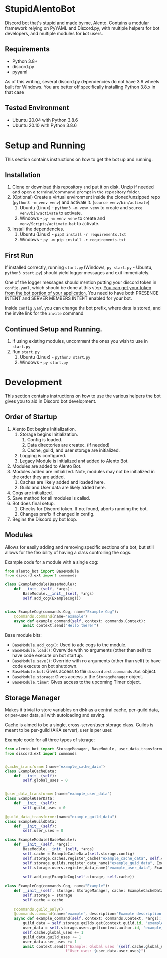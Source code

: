 # StupidAlentoBot
Discord bot that's stupid and made by me, Alento. Contains a modular framework relying on PyYAML and Discord.py, with 
multiple helpers for bot developers, and multiple modules for bot users.

## Requirements
* Python 3.8+
* discord.py
* pyyaml

As of this writing, several discord.py dependencies do not have 3.9 wheels built for Windows. You are better off 
specifically installing Python 3.8.x in that case

## Tested Environment
* Ubuntu 20.04 with Python 3.8.6
* Ubuntu 20.10 with Python 3.8.6

# Setup and Running
This section contains instructions on how to get the bot up and running.
## Installation
1) Clone or download this repository and put it on disk. Unzip if needed and open a terminal/command prompt in the 
repository folder.
2) (Optional) Create a virtual environment inside the cloned/unzipped repo (`python3 -m venv venv`) and activate it. 
(`source venv/bin/activate`)
    1) Ubuntu (Linux) - `python3 -m venv venv` to create and `source venv/bin/activate` to activate.
    2) Windows - `py -m venv venv` to create and `venv/Scripts/activate.bat` to activate.
3) Install the dependencies. 
    1) Ubuntu (Linux) - `pip3 install -r requirements.txt`
    2) Windows - `py -m pip install -r requirements.txt`
    
## First Run
If installed correctly, running `start.py` (Windows, `py start.py` - Ubuntu, `python3 start.py`) should yield logger 
messages and exit immediately.

One of the logger messages should mention putting your discord token in `config.yaml`, which should be done at this 
step. [You can get your token from the bot portion of your application.](https://discord.com/developers/applications) 
You need to have both PRESENCE INTENT and SERVER MEMBERS INTENT enabled for your bot.

Inside `config.yaml` you can change the bot prefix, where data is stored, and the invite link for the `invite` command.

## Continued Setup and Running.
1) If using existing modules, uncomment the ones you wish to use in `start.py`
2) Run `start.py`
    1) Ubuntu (Linux) - `python3 start.py`
    2) Windows - `py start.py`

# Development
This section contains instructions on how to use the various helpers the bot gives you to aid in Discord bot development.
## Order of Startup
1) Alento Bot begins Initialization.
    1) Storage begins Initialization.
        1) Config is loaded.
        2) Data directories are created. (if needed)
        3) Cache, guild, and user storage are initialized.
    2) Logging is configured.
    3) Legacy Module is initialized and added to Alento Bot.
2) Modules are added to Alento Bot.
3) Modules added are initialized. Note, modules may not be initialized in the order they are added.
    1) Caches are likely added and loaded here.
    2) Guild and User data are likely added here.
4) Cogs are initialized.
5) Save method for all modules is called.
6) Bot does final setup.
    1) Checks for Discord token. If not found, aborts running the bot.
    2) Changes prefix if changed in config.
7) Begins the Discord.py bot loop.
## Modules
Allows for easily adding and removing specific sections of a bot, but still allows for the flexibility of having a 
class controlling the cogs.

Example code for a module with a single cog:
```python
from alento_bot import BaseModule
from discord.ext import commands

class ExampleModule(BaseModule):
    def __init__(self, *args):
        BaseModule.__init__(self, *args)
        self.add_cog(ExampleCog())


class ExampleCog(commands.Cog, name="Example Cog"):
    @commands.command(name="example")
    async def example_command(self, context: commands.Context):
        await context.send("Hello there!")
```
Base module bits:
* `BaseModule.add_cog()`: Used to add cogs to the module.
* `BaseModule.load()`: Overwide with no arguments (other than self) to have code execute on bot startup.
* `BaseModule.save()`: Override with no arguments (other than self) to have code execute on bot shutdown.
* `BaseModule.bot`: Gives access to the `discord.ext.commands.Bot` object.
* `BaseModule.storage`: Gives access to the `StorageManager` object.
* `BaseModule.timer`: Gives access to the upcoming Timer object.


## Storage Manager
Makes it trivial to store variables on disk as a central cache, per-guild data, or per-user data, all with autoloading
and saving.

Cache is aimed to be a single, cross-server/user storage class. Guilds is meant to be per-guild (AKA server), user is 
per user.

Example code for all three types of storage:
```python
from alento_bot import StorageManager, BaseModule, user_data_transformer, guild_data_transformer, cache_transformer
from discord.ext import commands


@cache_transformer(name="example_cache_data")
class ExampleCacheData:
    def __init__(self):
        self.global_uses = 0


@user_data_transformer(name="example_user_data")
class ExampleUserData:
    def __init__(self):
        self.guild_uses = 0

@guild_data_transformer(name="example_guild_data")
class ExampleGuildData:
    def __init__(self):
        self.user_uses = 0

class ExampleModule(BaseModule):
    def __init__(self, *args):
        BaseModule.__init__(self, *args)
        self.cache = ExampleCacheData(self.storage.config)
        self.storage.caches.register_cache("example_cache_data", self.cache)
        self.storage.guilds.register_data_name("example_guid_data", ExampleGuildData)
        self.storage.users.register_data_name("example_user_data", ExampleUserData)
        
        self.add_cog(ExampleCog(self.storage, self.cache))

class ExampleCog(commands.Cog, name="Example"):
    def __init__(self, storage: StorageManager, cache: ExampleCacheData):
        self.storage = storage
        self.cache = cache
    
    @commands.guild_only()
    @commands.command(name="example", description="Example description text.", brief="Example brief text.")
    async def example_command(self, context: commands.Context, *args):
        guild_data = self.storage.guilds.get(context.guild.id, "example_guild_data")
        user_data = self.storage.users.get(context.author.id, "example_user_data")
        self.cache.global_uses += 1
        guild_data.guild_uses += 1
        user_data.user_uses += 1
        await context.send(f"Example: Global uses `{self.cache.global_uses}`, Server uses {guild_data.guild_uses}, "
                           f"User uses: {user_data.user_uses}")
```
